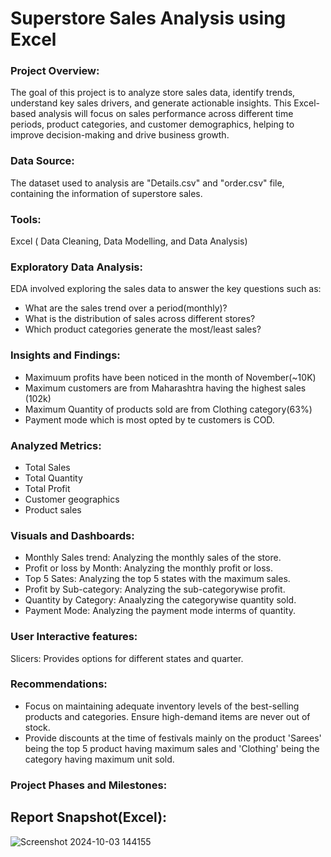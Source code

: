 # Superstore Sales Analysis using Excel
### Project Overview:
The goal of this project is to analyze store sales data, identify trends, understand key sales drivers, and generate actionable insights. This Excel-based analysis will focus on sales performance across different time periods, product categories, and customer demographics, helping to improve decision-making and drive business growth.
### Data Source:
The dataset used to analysis are "Details.csv" and "order.csv" file, containing the information of superstore sales.
### Tools:
Excel ( Data Cleaning, Data Modelling, and Data Analysis)
### Exploratory Data Analysis:
EDA involved exploring the sales data to answer the key questions such as:
- What are the sales trend over a period(monthly)?
- What is the distribution of sales across different stores?
- Which product categories generate the most/least sales?
### Insights and Findings:
- Maximuum profits have been noticed in the month of November(~10K)
- Maximum customers are from Maharashtra having the highest sales (102k)
- Maximum Quantity of products sold are from Clothing category(63%)
- Payment mode which is most opted by te customers is COD.
### Analyzed Metrics:
- Total Sales
- Total Quantity
- Total Profit
- Customer geographics
- Product sales
### Visuals and Dashboards:
- Monthly Sales trend: Analyzing the monthly sales of the store.
- Profit or loss by Month: Analyzing the monthly profit or loss.
- Top 5 Sates: Analyzing the top 5 states with the maximum sales.
- Profit by Sub-category: Analyzing the sub-categorywise profit.
- Quantity by Category: Anaalyzing the categorywise quantity sold.
- Payment Mode: Analyzing the payment mode interms of quantity.
### User Interactive features:
Slicers: Provides options for different states and quarter.
### Recommendations:
- Focus on maintaining adequate inventory levels of the best-selling products and categories. Ensure high-demand items are never out of stock.
- Provide discounts at the time of festivals mainly on the product 'Sarees' being the top 5 product having maximum sales and 'Clothing' being the category having maximum unit sold.
### Project Phases and Milestones:
## Report Snapshot(Excel):
![Screenshot 2024-10-03 144155](https://github.com/user-attachments/assets/6e0c81e8-2f4c-43f8-8745-eacc9b49b51a)


